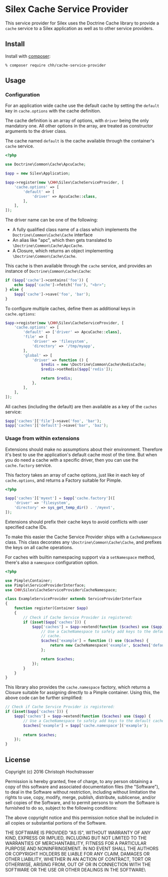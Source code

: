 # Silex Cache Service Provider

This service provider for Silex uses the Doctrine Cache library to provide a `cache` service to a Silex application as well as
to other service providers.

## Install

Install with [composer](https://getcomposer.org):

    % composer require chh/cache-service-provider

## Usage

### Configuration

For an application wide cache use the default cache by setting the `default` key in `cache.options` with the cache definition.

The cache definition is an array of options, with `driver` being the
only mandatory one. All other options in the array, are treated as
constructor arguments to the driver class.

The cache named `default` is the cache available through the container's
`cache` service.

```php
<?php

use Doctrine\Common\Cache\ApcuCache;

$app = new Silex\Application;

$app->register(new \CHH\Silex\CacheServiceProvider, [
    'cache.options' => [
        'default' => [
            'driver' => ApcuCache::class,
        ],
    ],
]);
```

The driver name can be one of the following:

* A fully qualified class name of a class which implements the `Doctrine\Common\Cache\Cache` interface
* An alias like "apc", which then gets translated to
  `\Doctrine\Common\Cache\ApcCache`.
* A Closure, which returns an object implementing
  `\Doctrine\Common\Cache\Cache`.

This cache is then available through the `cache` service, and provides
an instance of `Doctrine\Common\Cache\Cache`:

```php
if ($app['cache']->contains('foo')) {
    echo $app['cache']->fetch('foo'), "<br>";
} else {
    $app['cache']->save('foo', 'bar');
}
```

To configure multiple caches, define them as additional keys in
`cache.options`:

```php
$app->register(new \CHH\Silex\CacheServiceProvider, [
    'cache.options' => [
        'default' => ['driver' => ApcuCache::class],
        'file' => [
            'driver' => 'filesystem',
            'directory' => '/tmp/myapp',
        ],
        'global' => [
            'driver' => function () {
                $redis = new \Doctrine\Common\Cache\RedisCache;
                $redis->setRedis($app['redis']);

                return $redis;
            },
        ],
    ],
]);
```

All caches (including the default) are then available as a key of the `caches` service:

```php
$app['caches']['file']->save('foo', 'bar');
$app['caches']['default']->save('bar', 'baz');
```

### Usage from within extensions

Extensions should make no assumptions about their environment. Therefore
it's best to use the application's default cache most of the time. But
when you do need a cache with a specific driver, then you can use the
`cache.factory` service.

This factory takes an array of cache options,
just like in each key of `cache.options`, and returns a Factory suitable
for Pimple.

```php
<?php

$app['caches']['myext'] = $app['cache.factory']([
    'driver' => 'filesystem',
    'directory' => sys_get_temp_dir() . '/myext',
]);
```

Extensions should prefix their cache keys to avoid conflicts
with user specified cache IDs.

To make this easier the Cache Service Provider ships with a `CacheNamespace` class. This
class decorates any `\Doctrine\Common\Cache\Cache`, and prefixes the
keys on all cache operations.

For caches with builtin namespacing support via a `setNamespace` method, 
there's also a `namespace` configuration option.

```php
<?php

use Pimple\Container;
use Pimple\ServiceProviderInterface;
use CHH\Silex\CacheServiceProvider\CacheNamespace;

class ExampleServiceProvider extends ServiceProviderInterface
{
    function register(Container $app)
    {
        // Check if Cache Service Provider is registered:
        if (isset($app['caches'])) {
            $app['caches'] = $app->extend(function ($caches) use ($app) {
                // Use a CacheNamespace to safely add keys to the default
                // cache.
                $caches['example'] = function () use ($caches) {
                    return new CacheNamespace('example', $caches['default']);
                };

                return $caches;
            });
        }
    }
}
```

This library also provides the `cache.namespace` factory, which returns a Closure suitable for assigning directly
to a Pimple container. Using this, the above code can be further simplified:

```php
// Check if Cache Service Provider is registered:
if (isset($app['caches'])) {
    $app['caches'] = $app->extend(function ($caches) use ($app) {
        // Use a CacheNamespace to safely add keys to the default cache
        $caches['example'] = $app['cache.namespace']('example');
        
        return $caches;
    });
}
```

## License

Copyright (c) 2016 Christoph Hochstrasser

Permission is hereby granted, free of charge, to any person obtaining a copy of this software and associated documentation files (the "Software"), to deal in the Software without restriction, including without limitation the rights to use, copy, modify, merge, publish, distribute, sublicense, and/or sell copies of the Software, and to permit persons to whom the Software is furnished to do so, subject to the following conditions:

The above copyright notice and this permission notice shall be included in all copies or substantial portions of the Software.

THE SOFTWARE IS PROVIDED "AS IS", WITHOUT WARRANTY OF ANY KIND, EXPRESS OR IMPLIED, INCLUDING BUT NOT LIMITED TO THE WARRANTIES OF MERCHANTABILITY, FITNESS FOR A PARTICULAR PURPOSE AND NONINFRINGEMENT. IN NO EVENT SHALL THE AUTHORS OR COPYRIGHT HOLDERS BE LIABLE FOR ANY CLAIM, DAMAGES OR OTHER LIABILITY, WHETHER IN AN ACTION OF CONTRACT, TORT OR OTHERWISE, ARISING FROM, OUT OF OR IN CONNECTION WITH THE SOFTWARE OR THE USE OR OTHER DEALINGS IN THE SOFTWARE\


